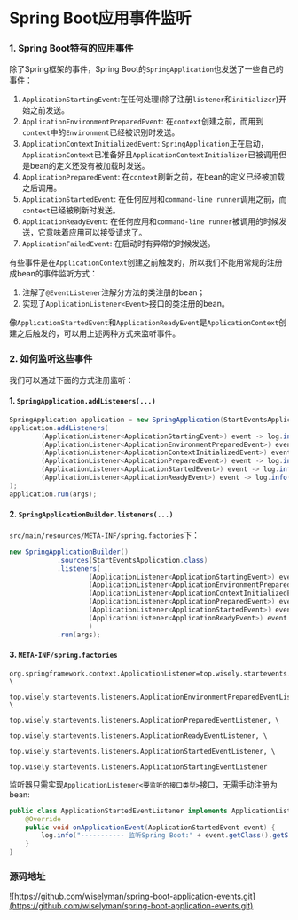 # Spring Boot应用事件监听

### 1. Spring Boot特有的应用事件

除了Spring框架的事件，Spring Boot的`SpringApplication`也发送了一些自己的事件：

1. `ApplicationStartingEvent`:在任何处理(除了注册`listener`和`initializer`)开始之前发送。
2. `ApplicationEnvironmentPreparedEvent`: 在`context`创建之前，而用到`context`中的`Environment`已经被识别时发送。
3. `ApplicationContextInitializedEvent`: `SpringApplication`正在启动，`ApplicationContext`已准备好且`ApplicationContextInitializer`已被调用但是bean的定义还没有被加载时发送。
4. `ApplicationPreparedEvent`: 在`context`刷新之前，在bean的定义已经被加载之后调用。
5. `ApplicationStartedEvent`: 在任何应用和`command-line runner`调用之前，而`context`已经被刷新时发送。
6. `ApplicationReadyEvent`: 在任何应用和`command-line runner`被调用的时候发送，它意味着应用可以接受请求了。
7. `ApplicationFailedEvent`: 在启动时有异常的时候发送。

有些事件是在`ApplicationContext`创建之前触发的，所以我们不能用常规的注册成bean的事件监听方式：

1. 注解了`@EventListener`注解分方法的类注册的bean；
2. 实现了`ApplicationListener<Event>`接口的类注册的bean。

像`ApplicationStartedEvent`和`ApplicationReadyEvent`是`ApplicationContext`创建之后触发的，可以用上述两种方式来监听事件。

### 2. 如何监听这些事件

我们可以通过下面的方式注册监听：

#### 1. `SpringApplication.addListeners(...)`

``` java
SpringApplication application = new SpringApplication(StartEventsApplication.class);
application.addListeners(
        (ApplicationListener<ApplicationStartingEvent>) event -> log.info("----------- 监听Spring Boot:" + event.getClass().getSimpleName()),
        (ApplicationListener<ApplicationEnvironmentPreparedEvent>) event -> log.info("----------- 监听Spring Boot:" + event.getClass().getSimpleName()),
        (ApplicationListener<ApplicationContextInitializedEvent>) event -> log.info("----------- 监听Spring Boot:" + event.getClass().getSimpleName()),
        (ApplicationListener<ApplicationPreparedEvent>) event -> log.info("----------- 监听Spring Boot:" + event.getClass().getSimpleName()),
        (ApplicationListener<ApplicationStartedEvent>) event -> log.info("----------- 监听Spring Boot:" + event.getClass().getSimpleName()),
        (ApplicationListener<ApplicationReadyEvent>) event -> log.info("----------- 监听Spring Boot:" + event.getClass().getSimpleName())
);
application.run(args);

```

#### 2. `SpringApplicationBuilder.listeners(...)`

`src/main/resources/META-INF/spring.factories`下：

``` java
new SpringApplicationBuilder()
            .sources(StartEventsApplication.class)
            .listeners(
                    (ApplicationListener<ApplicationStartingEvent>) event -> log.info("----------- 监听Spring Boot:" + event.getClass().getSimpleName()),
                    (ApplicationListener<ApplicationEnvironmentPreparedEvent>) event -> log.info("----------- 监听Spring Boot:" + event.getClass().getSimpleName()),
                    (ApplicationListener<ApplicationContextInitializedEvent>) event -> log.info("----------- 监听Spring Boot:" + event.getClass().getSimpleName()),
                    (ApplicationListener<ApplicationPreparedEvent>) event -> log.info("----------- 监听Spring Boot:" + event.getClass().getSimpleName()),
                    (ApplicationListener<ApplicationStartedEvent>) event -> log.info("----------- 监听Spring Boot:" + event.getClass().getSimpleName()),
                    (ApplicationListener<ApplicationReadyEvent>) event -> log.info("----------- 监听Spring Boot:" + event.getClass().getSimpleName())
                    )
            .run(args);

```

#### 3. `META-INF/spring.factories`

```
org.springframework.context.ApplicationListener=top.wisely.startevents.listeners.ApplicationContextInitializedEventListener, \
                                                top.wisely.startevents.listeners.ApplicationEnvironmentPreparedEventListener, \
                                                top.wisely.startevents.listeners.ApplicationPreparedEventListener, \
                                                top.wisely.startevents.listeners.ApplicationReadyEventListener, \
                                                top.wisely.startevents.listeners.ApplicationStartedEventListener, \
                                                top.wisely.startevents.listeners.ApplicationStartingEventListener
```

监听器只需实现`ApplicationListener<要监听的接口类型>`接口，无需手动注册为bean:

``` java
public class ApplicationStartedEventListener implements ApplicationListener<ApplicationStartedEvent> {
    @Override
    public void onApplicationEvent(ApplicationStartedEvent event) {
        log.info("----------- 监听Spring Boot:" + event.getClass().getSimpleName());
    }
}
```

### 源码地址
![https://github.com/wiselyman/spring-boot-application-events.git](https://github.com/wiselyman/spring-boot-application-events.git)